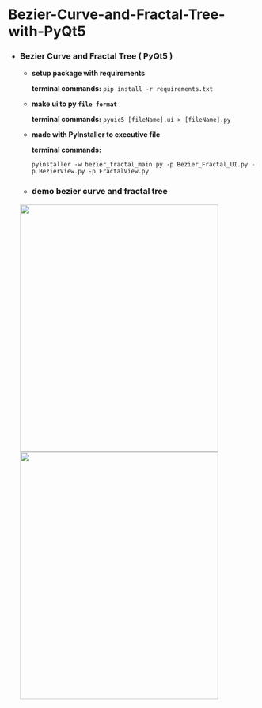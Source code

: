 # Bezier-Curve-and-Fractal-Tree-with-PyQt5

* ### Bezier Curve and Fractal Tree ( PyQt5 )
    * **setup package with requirements**
    
        **terminal commands:** 
        `pip install -r requirements.txt`
        
    * **make ui to py `file format`**
    
        **terminal commands:** `pyuic5 [fileName].ui > [fileName].py`
    * **made with PyInstaller to executive file**
    
        **terminal commands:** 
        
        `pyinstaller -w bezier_fractal_main.py -p Bezier_Fractal_UI.py -p BezierView.py -p FractalView.py`
        
  * ### demo bezier curve and fractal tree
  <img src="https://github.com/neural022/Bezier-Curve-and-Fractral-Tree-with-PyQt5/blob/main/demo_img/bezier_curve.png" width="400" height="500"> <img src="https://github.com/neural022/Bezier-Curve-and-Fractral-Tree-with-PyQt5/blob/main/demo_img/fractal_tree.png" width="400" height="500">
